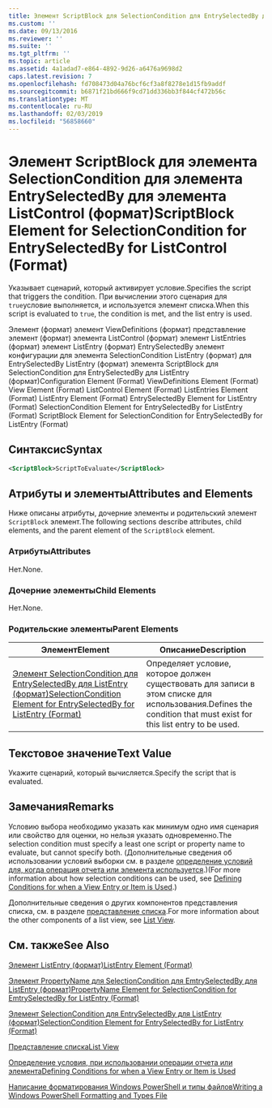 ```yaml
---
title: Элемент ScriptBlock для SelectionCondition для EntrySelectedBy для ListControl (формат) | Документация Майкрософт
ms.custom: ''
ms.date: 09/13/2016
ms.reviewer: ''
ms.suite: ''
ms.tgt_pltfrm: ''
ms.topic: article
ms.assetid: 4a1adad7-e864-4892-9d26-a6476a9698d2
caps.latest.revision: 7
ms.openlocfilehash: fd708473d04a76bcf6cf3a8f8278e1d15fb9addf
ms.sourcegitcommit: b6871f21bd666f9cd71dd336bb3f844cf472b56c
ms.translationtype: MT
ms.contentlocale: ru-RU
ms.lasthandoff: 02/03/2019
ms.locfileid: "56858660"
---
```

# <a name="scriptblock-element-for-selectioncondition-for-entryselectedby-for-listcontrol-format"></a><span data-ttu-id="81409-102">Элемент ScriptBlock для элемента SelectionCondition для элемента EntrySelectedBy для элемента ListControl (формат)</span><span class="sxs-lookup"><span data-stu-id="81409-102">ScriptBlock Element for SelectionCondition for EntrySelectedBy for ListControl (Format)</span></span>

<span data-ttu-id="81409-103">Указывает сценарий, который активирует условие.</span><span class="sxs-lookup"><span data-stu-id="81409-103">Specifies the script that triggers the condition.</span></span> <span data-ttu-id="81409-104">При вычислении этого сценария для `true`условие выполняется, и используется элемент списка.</span><span class="sxs-lookup"><span data-stu-id="81409-104">When this script is evaluated to `true`, the condition is met, and the list entry is used.</span></span>

<span data-ttu-id="81409-105">Элемент (формат) элемент ViewDefinitions (формат) представление элемент (формат) элемента ListControl (формат) элемент ListEntries (формат) элемент ListEntry (формат) EntrySelectedBy элемент конфигурации для элемента SelectionCondition ListEntry (формат) для EntrySelectedBy ListEntry (формат) элемента ScriptBlock для SelectionCondition для EntrySelectedBy для ListEntry (формат)</span><span class="sxs-lookup"><span data-stu-id="81409-105">Configuration Element (Format) ViewDefinitions Element (Format) View Element (Format) ListControl Element (Format) ListEntries Element (Format) ListEntry Element (Format) EntrySelectedBy Element for ListEntry (Format) SelectionCondition Element for EntrySelectedBy for ListEntry (Format) ScriptBlock Element for SelectionCondition for EntrySelectedBy for ListEntry (Format)</span></span>

## <a name="syntax"></a><span data-ttu-id="81409-106">Синтаксис</span><span class="sxs-lookup"><span data-stu-id="81409-106">Syntax</span></span>

```xml
<ScriptBlock>ScriptToEvaluate</ScriptBlock>
```

## <a name="attributes-and-elements"></a><span data-ttu-id="81409-107">Атрибуты и элементы</span><span class="sxs-lookup"><span data-stu-id="81409-107">Attributes and Elements</span></span>

<span data-ttu-id="81409-108">Ниже описаны атрибуты, дочерние элементы и родительский элемент `ScriptBlock` элемент.</span><span class="sxs-lookup"><span data-stu-id="81409-108">The following sections describe attributes, child elements, and the parent element of the `ScriptBlock` element.</span></span>

### <a name="attributes"></a><span data-ttu-id="81409-109">Атрибуты</span><span class="sxs-lookup"><span data-stu-id="81409-109">Attributes</span></span>

<span data-ttu-id="81409-110">Нет.</span><span class="sxs-lookup"><span data-stu-id="81409-110">None.</span></span>

### <a name="child-elements"></a><span data-ttu-id="81409-111">Дочерние элементы</span><span class="sxs-lookup"><span data-stu-id="81409-111">Child Elements</span></span>

<span data-ttu-id="81409-112">Нет.</span><span class="sxs-lookup"><span data-stu-id="81409-112">None.</span></span>

### <a name="parent-elements"></a><span data-ttu-id="81409-113">Родительские элементы</span><span class="sxs-lookup"><span data-stu-id="81409-113">Parent Elements</span></span>

|<span data-ttu-id="81409-114">Элемент</span><span class="sxs-lookup"><span data-stu-id="81409-114">Element</span></span>|<span data-ttu-id="81409-115">Описание</span><span class="sxs-lookup"><span data-stu-id="81409-115">Description</span></span>|
|-------------|-----------------|
|[<span data-ttu-id="81409-116">Элемент SelectionCondition для EntrySelectedBy для ListEntry (формат)</span><span class="sxs-lookup"><span data-stu-id="81409-116">SelectionCondition Element for EntrySelectedBy for ListEntry (Format)</span></span>](./selectioncondition-element-for-entryselectedby-for-listcontrol-format.md)|<span data-ttu-id="81409-117">Определяет условие, которое должен существовать для записи в этом списке для использования.</span><span class="sxs-lookup"><span data-stu-id="81409-117">Defines the condition that must exist for this list entry to be used.</span></span>|

## <a name="text-value"></a><span data-ttu-id="81409-118">Текстовое значение</span><span class="sxs-lookup"><span data-stu-id="81409-118">Text Value</span></span>

<span data-ttu-id="81409-119">Укажите сценарий, который вычисляется.</span><span class="sxs-lookup"><span data-stu-id="81409-119">Specify the script that is evaluated.</span></span>

## <a name="remarks"></a><span data-ttu-id="81409-120">Замечания</span><span class="sxs-lookup"><span data-stu-id="81409-120">Remarks</span></span>

<span data-ttu-id="81409-121">Условию выбора необходимо указать как минимум одно имя сценария или свойство для оценки, но нельзя указать одновременно.</span><span class="sxs-lookup"><span data-stu-id="81409-121">The selection condition must specify a least one script or property name to evaluate, but cannot specify both.</span></span> <span data-ttu-id="81409-122">(Дополнительные сведения об использовании условий выборки см. в разделе [определение условий для, когда операция отчета или элемента используется](./defining-conditions-for-displaying-data.md).)</span><span class="sxs-lookup"><span data-stu-id="81409-122">(For more information about how selection conditions can be used, see [Defining Conditions for when a View Entry or Item is Used](./defining-conditions-for-displaying-data.md).)</span></span>

<span data-ttu-id="81409-123">Дополнительные сведения о других компонентов представления списка, см. в разделе [представление списка](./creating-a-list-view.md).</span><span class="sxs-lookup"><span data-stu-id="81409-123">For more information about the other components of a list view, see [List View](./creating-a-list-view.md).</span></span>

## <a name="see-also"></a><span data-ttu-id="81409-124">См. также</span><span class="sxs-lookup"><span data-stu-id="81409-124">See Also</span></span>

[<span data-ttu-id="81409-125">Элемент ListEntry (формат)</span><span class="sxs-lookup"><span data-stu-id="81409-125">ListEntry Element (Format)</span></span>](./listentry-element-for-listcontrol-format.md)

[<span data-ttu-id="81409-126">Элемент PropertyName для SelectionCondition для EmtrySelectedBy для ListEntry (формат)</span><span class="sxs-lookup"><span data-stu-id="81409-126">PropertyName Element for SelectionCondition for EmtrySelectedBy for ListEntry (Format)</span></span>](./propertyname-element-for-selectioncondition-for-entryselectedby-for-listcontrol-format.md)

[<span data-ttu-id="81409-127">Элемент SelectionCondition для EntrySelectedBy для ListEntry (формат)</span><span class="sxs-lookup"><span data-stu-id="81409-127">SelectionCondition Element for EntrySelectedBy for ListEntry (Format)</span></span>](./selectioncondition-element-for-entryselectedby-for-listcontrol-format.md)

[<span data-ttu-id="81409-128">Представление списка</span><span class="sxs-lookup"><span data-stu-id="81409-128">List View</span></span>](./creating-a-list-view.md)

[<span data-ttu-id="81409-129">Определение условия, при использовании операции отчета или элемента</span><span class="sxs-lookup"><span data-stu-id="81409-129">Defining Conditions for when a View Entry or Item is Used</span></span>](./defining-conditions-for-displaying-data.md)

[<span data-ttu-id="81409-130">Написание форматирования Windows PowerShell и типы файлов</span><span class="sxs-lookup"><span data-stu-id="81409-130">Writing a Windows PowerShell Formatting and Types File</span></span>](./writing-a-powershell-formatting-file.md)

